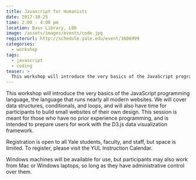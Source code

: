 ```yaml
---
title: Javascript for Humanists
date: 2017-10-25
time: 2:00 - 4:00 pm
location: Bass Library, L06
image: /assets/images/events/code.jpg
registerurl: http://schedule.yale.edu/event/3606999
categories:
  - workshop
tags:
  - javascript
  - coding
teaser: >
  This workshop will introduce the very basics of the JavaScript programming language, the language that runs nearly all modern websites. We will cover data structures, conditionals, and loops, and will also have time for participants to build small websites of their own design. 
---
```


This workshop will introduce the very basics of the JavaScript programming language, the language that runs nearly all modern websites. We will cover data structures, conditionals, and loops, and will also have time for participants to build small websites of their own design. This session is meant for those who have no prior experience programming, and is intended to prepare users for work with the D3.js data visualization framework.

Registration is open to all Yale students, faculty, and staff, but space is limited. To register, please visit the YUL Instruction Calendar.
 
Windows machines will be available for use, but participants may also work from Mac or Windows laptops, so long as they have administrative control over them.
 